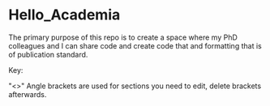 # Hello_Academia

The primary purpose of this repo is to create a space where my PhD colleagues and I can share code and create code that and formatting that is of publication standard.


Key:

"<>" Angle brackets are used for sections you need to edit, delete brackets afterwards.
